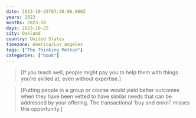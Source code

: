 ```yaml
---
date: 2023-10-25T07:30:00.000Z
years: 2023
months: 2023-10
days: 2023-10-25
city: Oakland
country: United States
timezone: America/Los_Angeles
tags: ["The Thinking Method"]
categories: ["book"]
---
```

> [If you teach well, people might pay you to help them with things you're skilled at, even without expertise.]

> [Putting people in a group or course would yield better outcomes when they have been vetted to have similar needs that can be addressed by your offering. The transactional 'buy and enroll' misses this opportunity.]
